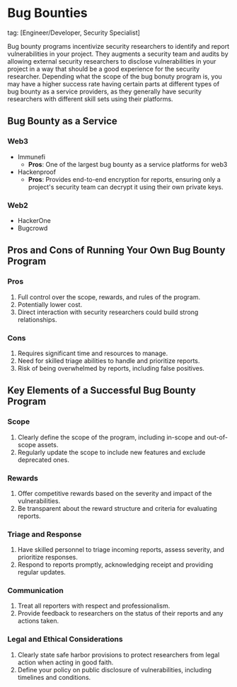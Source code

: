 # Bug Bounties
tag: [Engineer/Developer, Security Specialist]

Bug bounty programs incentivize security researchers to identify and report vulnerabilities in your project. They augments a security team and audits by allowing external security researchers to disclose vulnerabilities in your project in a way that should be a good experience for the security researcher. Depending what the scope of the bug bonuty program is, you may have a higher success rate having certain parts at different types of bug bounty as a service providers, as they generally have security researchers with different skill sets using their platforms.

## Bug Bounty as a Service

### Web3
- Immunefi
  - **Pros**: One of the largest bug bounty as a service platforms for web3
- Hackenproof
  - **Pros**: Provides end-to-end encryption for reports, ensuring only a project's security team can decrypt it using their own private keys.

### Web2
- HackerOne
- Bugcrowd


## Pros and Cons of Running Your Own Bug Bounty Program

### Pros
1. Full control over the scope, rewards, and rules of the program.
2. Potentially lower cost.
3. Direct interaction with security researchers could build strong relationships.

### Cons
1. Requires significant time and resources to manage.
2. Need for skilled triage abilities to handle and prioritize reports.
3. Risk of being overwhelmed by reports, including false positives.

## Key Elements of a Successful Bug Bounty Program

### Scope
1. Clearly define the scope of the program, including in-scope and out-of-scope assets.
2. Regularly update the scope to include new features and exclude deprecated ones.

### Rewards
1. Offer competitive rewards based on the severity and impact of the vulnerabilities.
2. Be transparent about the reward structure and criteria for evaluating reports.

### Triage and Response
1. Have skilled personnel to triage incoming reports, assess severity, and prioritize responses.
2. Respond to reports promptly, acknowledging receipt and providing regular updates.

### Communication
1. Treat all reporters with respect and professionalism.
2. Provide feedback to researchers on the status of their reports and any actions taken.

### Legal and Ethical Considerations
1. Clearly state safe harbor provisions to protect researchers from legal action when acting in good faith.
2. Define your policy on public disclosure of vulnerabilities, including timelines and conditions.

